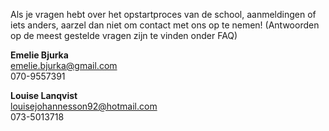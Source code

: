 ---
---

Als je vragen hebt over het opstartproces van de school, aanmeldingen of iets anders, aarzel dan niet om contact met ons op te nemen!
(Antwoorden op de meest gestelde vragen zijn te vinden onder FAQ)

**Emelie Bjurka**  
emelie.bjurka@gmail.com  
070-9557391  

**Louise Lanqvist**  
louisejohannesson92@hotmail.com  
073-5013718  
